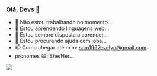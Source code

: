 ### Olá, Devs 👋

- 🔭 Não estou trabalhando no momento...
- 🌱 Estou aprendendo linguagens web...
- 👯 Estou sempre disposta a aprender...
- 🤔 Estou procurando ajuda com jobs...
- 📫 Como chegar até mim: sam1967evelyn@gmail.com...
- pronomes 😄: She/Her...

<img src="https://utinuti.files.wordpress.com/2019/02/kobayashi-typing.gif">


<!--
**samyev/samyev** is a ✨ _special_ ✨ repository because its `README.md` (this file) appears on your GitHub profile.

Here are some ideas to get you started:

- 🔭 I’m currently working on ...
- 🌱 I’m currently learning ...
- 👯 I’m looking to collaborate on ...
- 🤔 I’m looking for help with ...
- 💬 Ask me about ...
- 📫 How to reach me: ...
- 😄 Pronouns: ...
- ⚡ Fun fact: ...
-->
